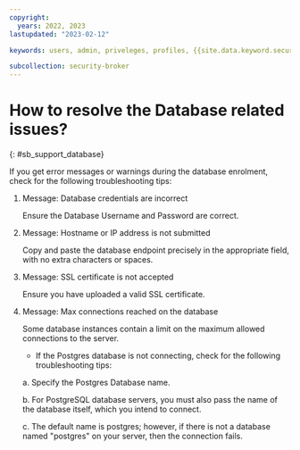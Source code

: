 ```yaml
---
copyright:
  years: 2022, 2023
lastupdated: "2023-02-12"

keywords: users, admin, priveleges, profiles, {{site.data.keyword.security_broker_short}} Manager, SMTP

subcollection: security-broker
---
```


# How to resolve the Database related issues?
{: #sb_support_database}

If you get error messages or warnings during the database enrolment, check for the following troubleshooting tips:

1. Message: Database credentials are incorrect

   Ensure the Database Username and Password are correct.

2. Message: Hostname or IP address is not submitted

   Copy and paste the database endpoint precisely in the appropriate field, with no extra characters or spaces.

3. Message: SSL certificate is not accepted

   Ensure you have uploaded a valid SSL certificate.

4. Message: Max connections reached on the database

   Some database instances contain a limit on the maximum allowed connections to the server.

   - If the Postgres database is not connecting, check for the following troubleshooting tips:

   a. Specify the Postgres Database name.

   b. For PostgreSQL database servers, you must also pass the name of the database itself, which you intend to connect.

   c. The default name is postgres; however, if there is not a database named "postgres" on your server, then the connection fails.
